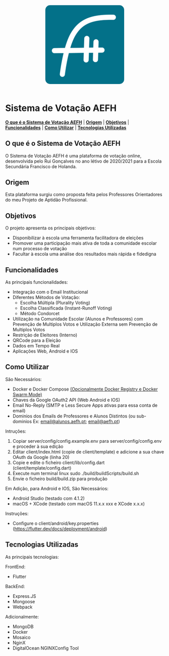 <div align="center">
    <img alt="AEFH Logo" src="client/assets/icon.svg" width="250" style="border-radius: 15px">
</div>
<br />

# Sistema de Votação AEFH

[**O que é o Sistema de Votação AEFH**](#o-que-é-o-sistema-de-votação-aefh)
| [**Origem**](#origem)
| [**Objetivos**](#objetivos)
| [**Funcionalidades**](#funcionalidades)
| [**Como Utilizar**](#como-utilizar)
| [**Tecnologias Utilizadas**](#tecnologias-utilizadas)

## O que é o Sistema de Votação AEFH

O Sistema de Votação AEFH é uma plataforma de votação online, desenvolvida pelo Rui Gonçalves no ano létivo de 2020/2021 para a Escola Secundária Francisco de Holanda.

## Origem

Esta plataforma surgiu como proposta feita pelos Professores Orientadores do meu Projeto de Aptidão Profissional.

## Objetivos

O projeto apresenta os principais objetivos:

- Disponibilizar à escola uma ferramenta facilitadora de eleições
- Promover uma participação mais ativa de toda a comunidade escolar num processo de votação
- Facultar à escola uma análise dos resultados mais rápida e fidedigna

## Funcionalidades

As principais funcionalidades:

- Integração com o Email Institucional
- Diferentes Métodos de Votação:
  - Escolha Múltipla (Plurality Voting)
  - Escolha Classificada (Instant-Runoff Voting)
  - Método Condorcet
- Utilização na Comunidade Escolar (Alunos e Professores) com Prevenção de Multiplos Votos e Utilização Externa sem Prevenção de Multiplos Votos
- Restrição de Eleitores (Interno)
- QRCode para a Eleição
- Dados em Tempo Real
- Aplicações Web, Android e IOS

## Como Utilizar

São Necessários:

- Docker e Docker Compose [(Opcionalmente Docker Registry e Docker Swarm Mode)](https://docs.docker.com/engine/swarm/stack-deploy/)
- Chaves da Google OAuth2 API (Web Android e IOS)
- Email No-Reply (SMTP e Less Secure Apps ativas para essa conta de email)
- Dominios dos Emails de Professores e Alunos Distintos (ou sub-dominios Ex: email@alunos.aefh.pt; email@aefh.pt)

Intruções:

<ol>
    <li>Copiar server/config/config.example.env para server/config/config.env e proceder à sua edição</li>
    <li>Editar client/index.html (copie de client/template) e adicione a sua chave OAuth da Google (linha 20)</li>
    <li>Copie e edite o ficheiro client/lib/config.dart (client/template/config.dart)</li>
    <li>Execute num terminal linux sudo ./build/buildScripts/build.sh</li>
    <li>Envie o ficheiro build/build.zip para produção</li>
</ol>

Em Adição, para Android e IOS, São Necessários:

- Android Studio (testado com 4.1.2)
- macOS + XCode (testado com macOS 11.x.x xxx e XCode x.x.x)

Instruções:

- Configure o client/android/key.properties (https://flutter.dev/docs/deployment/android)

## Tecnologias Utilizadas

As principais tecnologias:

FrontEnd:
- Flutter

BackEnd:
- Express.JS
- Mongoose
- Webpack

Adicionalmente:
- MongoDB
- Docker
- Mosaico
- NginX
- DigitalOcean NGINXConfig Tool
